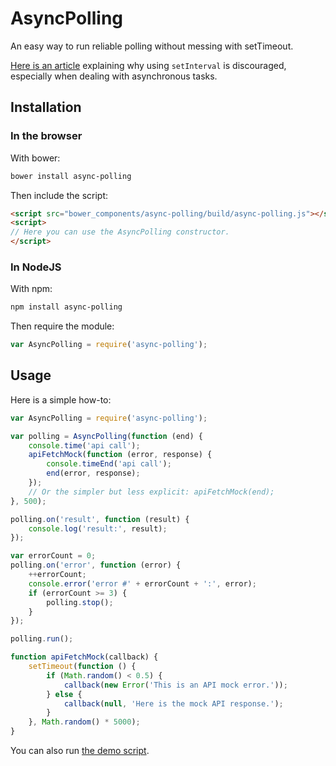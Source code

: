 # AsyncPolling

An easy way to run reliable polling without messing with setTimeout.

[Here is an article](http://zetafleet.com/blog/why-i-consider-setinterval-harmful) explaining why using `setInterval` is discouraged, especially when dealing with asynchronous tasks.

## Installation

### In the browser

With bower:

```bash
bower install async-polling
```

Then include the script:

```html
<script src="bower_components/async-polling/build/async-polling.js"></script>
<script>
// Here you can use the AsyncPolling constructor.
</script>
```

### In NodeJS

With npm:

```bash
npm install async-polling
```

Then require the module:
```js
var AsyncPolling = require('async-polling');
```

## Usage

Here is a simple how-to:

```js
var AsyncPolling = require('async-polling');

var polling = AsyncPolling(function (end) {
    console.time('api call');
    apiFetchMock(function (error, response) {
        console.timeEnd('api call');
        end(error, response);
    });
    // Or the simpler but less explicit: apiFetchMock(end);
}, 500);

polling.on('result', function (result) {
    console.log('result:', result);
});

var errorCount = 0;
polling.on('error', function (error) {
    ++errorCount;
    console.error('error #' + errorCount + ':', error);
    if (errorCount >= 3) {
        polling.stop();
    }
});

polling.run();

function apiFetchMock(callback) {
    setTimeout(function () {
        if (Math.random() < 0.5) {
            callback(new Error('This is an API mock error.'));
        } else {
            callback(null, 'Here is the mock API response.');
        }
    }, Math.random() * 5000);
}
```

You can also run [the demo script](https://github.com/cGuille/async-polling/blob/master/demo/demo.js).
